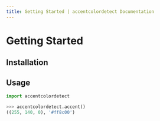 ```yaml
---
title: Getting Started | accentcolordetect Documentation
---
```


# Getting Started

## Installation

<PythonInstallation project="accentcolordetect" />

## Usage

```python
import accentcolordetect

>>> accentcolordetect.accent()
((255, 140, 0), '#ff8c00')
```
